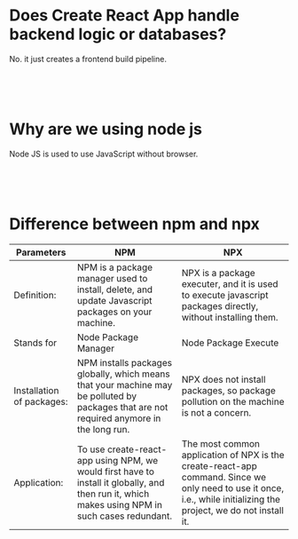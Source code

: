 # Does Create React App handle backend logic or databases?

No. it just creates a frontend build pipeline.

&nbsp;

&nbsp;

# Why are we using node js

Node JS is used to use JavaScript without browser.

&nbsp;

&nbsp;


# Difference between npm and npx

| Parameters                | NPM                                                                                                                                            | NPX                                                                                                                                                                |
| ------------------------- | ---------------------------------------------------------------------------------------------------------------------------------------------- | ------------------------------------------------------------------------------------------------------------------------------------------------------------------ |
| Definition:               | NPM is a package manager used to install, delete, and update Javascript packages on your machine.                                              | NPX is a package executer, and it is used to execute javascript packages directly, without installing them.                                                        |
|Stands for |Node Package Manager|Node Package Execute |
| Installation of packages: | NPM installs packages globally, which means that your machine may be polluted by packages that are not required anymore in the long run.       | NPX does not install packages, so package pollution on the machine is not a concern.                                                                               |
| Application:              | To use create-react-app using NPM, we would first have to install it globally, and then run it, which makes using NPM in such cases redundant. | The most common application of NPX is the create-react-app command. Since we only need to use it once, i.e., while initializing the project, we do not install it. |


&nbsp;

&nbsp;
&nbsp;

&nbsp;
&nbsp;

&nbsp;
&nbsp;

&nbsp;
&nbsp;

&nbsp;
&nbsp;

&nbsp;
&nbsp;

&nbsp;
&nbsp;

&nbsp;
&nbsp;

&nbsp;
&nbsp;

&nbsp;
&nbsp;

&nbsp;
&nbsp;

&nbsp;
&nbsp;

&nbsp;
&nbsp;

&nbsp;
&nbsp;

&nbsp;
&nbsp;

&nbsp;
&nbsp;

&nbsp;
